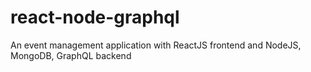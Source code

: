 # react-node-graphql
An event management application with ReactJS frontend and NodeJS, MongoDB, GraphQL backend
